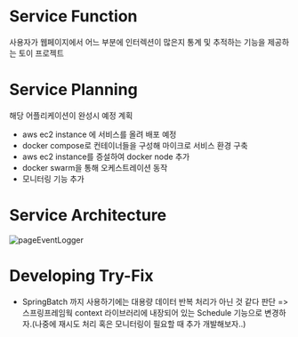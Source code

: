 # Service Function
사용자가 웹페이지에서 어느 부분에 인터렉션이 많은지 통계 및 추적하는 기능을 제공하는 토이 프로젝트

# Service Planning
해당 어플리케이션이 완성시 예정 계획
- aws ec2 instance 에 서비스를 올려 배포 예정
- docker compose로 컨테이너들을 구성해 마이크로 서비스 환경 구축
- aws ec2 instance를 증설하여 docker node 추가
- docker swarm을 통해 오케스트레이션 동작
- 모니터링 기능 추가

# Service Architecture
![pageEventLogger](https://github.com/user-attachments/assets/4d73e92e-a695-469f-885e-041d3dd29590)

  
# Developing Try-Fix 
- SpringBatch 까지 사용하기에는 대용량 데이터 반복 처리가 아닌 것 같다 판단 =>  스프링프레임웍 context 라이브러리에 내장되어 있는 Schedule 기능으로 변경하자.(나중에 재시도 처리 혹은 모니터링이 필요할 때 추가 개발해보자..)
